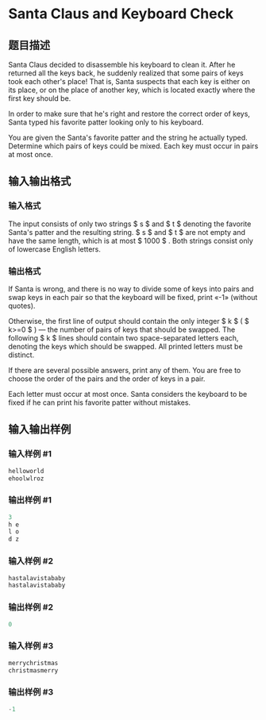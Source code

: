 # Santa Claus and Keyboard Check

## 题目描述

Santa Claus decided to disassemble his keyboard to clean it. After he returned all the keys back, he suddenly realized that some pairs of keys took each other's place! That is, Santa suspects that each key is either on its place, or on the place of another key, which is located exactly where the first key should be.

In order to make sure that he's right and restore the correct order of keys, Santa typed his favorite patter looking only to his keyboard.

You are given the Santa's favorite patter and the string he actually typed. Determine which pairs of keys could be mixed. Each key must occur in pairs at most once.

## 输入输出格式

### 输入格式

The input consists of only two strings $ s $ and $ t $ denoting the favorite Santa's patter and the resulting string. $ s $ and $ t $ are not empty and have the same length, which is at most $ 1000 $ . Both strings consist only of lowercase English letters.

### 输出格式

If Santa is wrong, and there is no way to divide some of keys into pairs and swap keys in each pair so that the keyboard will be fixed, print «-1» (without quotes).

Otherwise, the first line of output should contain the only integer $ k $ ( $ k>=0 $ ) — the number of pairs of keys that should be swapped. The following $ k $ lines should contain two space-separated letters each, denoting the keys which should be swapped. All printed letters must be distinct.

If there are several possible answers, print any of them. You are free to choose the order of the pairs and the order of keys in a pair.

Each letter must occur at most once. Santa considers the keyboard to be fixed if he can print his favorite patter without mistakes.

## 输入输出样例

### 输入样例 #1

```cpp
helloworld
ehoolwlroz

```
### 输出样例 #1

```cpp
3
h e
l o
d z

```
### 输入样例 #2

```cpp
hastalavistababy
hastalavistababy

```
### 输出样例 #2

```cpp
0

```
### 输入样例 #3

```cpp
merrychristmas
christmasmerry

```
### 输出样例 #3

```cpp
-1

```
